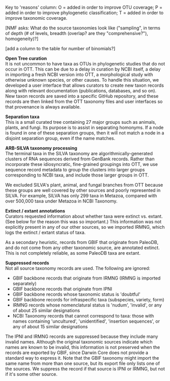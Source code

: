 <!-- follows table -->

Key to 'reasons' column: O = added in order to improve OTU coverage; P
= added in order to improve phylogenetic classification; T = added in
order to improve taxonomic coverage.

[NMF asks: What do the source taxonomies look like ("sampling", in
terms of depth (# of levels, breadth (overlap? are they
"comprehensive?"), homogeneity)?]

[add a column to the table for number of binomials?]

**Open Tree curation**  
It is not uncommon to have taxa as OTUs in
phylogenetic studies that do not occur in OTT.  This can be due to a
delay in curation by NCBI itself, a delay in importing a fresh NCBI
version into OTT, a morphological study with otherwise unknown
species, or other causes.  To handle this situation, we developed
a user interface that allows curators to create new taxon records along with relevant
documentation (publications, databases, and so on).  New taxon records
are saved into a specific GitHub repository, and these records are then
linked from the OTT taxonomy files and user interfaces so that
provenance is always available.

**Separation taxa**  
This is a small curated tree containing 27 major groups such
as animals, plants, and fungi.  Its purpose is to assist
in separating homonyms.  If a node
is found in one of these separation groups, then it will not match a
node in a disjoint separation group, even if the name matches.

**ARB-SILVA taxonomy processing**  
The terminal taxa in the SILVA taxonomy are algorithmically-generated
clusters of RNA sequences derived from GenBank records.  Rather than
incorporate these idiosyncratic, fine-grained groupings into OTT, we
use sequence record metadata to group the clusters into larger groups
corresponding to NCBI taxa, and include those larger groups in OTT.

We excluded SILVA's plant, animal, and fungal branches from OTT
because these groups are well covered by other sources and poorly
represented in SILVA.  For example, SILVA has only 299 taxa in
Metazoa, compared with over 500,000 taxa under Metazoa in NCBI Taxonomy.

**Extinct / extant annotations**  
Curators requested information about whether taxa were extinct
vs. extant.  (See below for the reason this was so important.) This
information was not explicitly present in any of our other sources, so we imported IRMNG,
which logs the extinct / extant status of taxa.

As a secondary heuristic, records from GBIF that originate from
PaleoDB, and do not come from any other taxonomic source, are
annotated extinct.  This is not completely reliable, as some PaleoDB taxa are extant.

**Suppressed records**  
Not all source taxonomy records are used.  The following are ignored:

* GBIF backbone records that originate from IRMNG (IRMNG is imported separately)
* GBIF backbone records that originate from IPNI
* GBIF backbone records whose taxonomic status is 'doubtful'
* GBIF backbone records for infraspecific taxa (subspecies, variety, form)
* IRMNG records whose nomenclatural status is 'nudum', 'invalid', or any of
  about 25 similar designations
* NCBI Taxonomy records that cannot correspond to taxa:
  those with names containing 'uncultured', 'unidentified', 'insertion
  sequences', or any of about 15 similar designations

The IPNI and IRMNG records are suppressed because they include many
invalid names.  Although the original taxonomic sources indicate which
names are known to be invalid, this information is not preserved when
the records are exported by GBIF, since Darwin Core does not provide a
standard way to express it.  Note that the GBIF taxonomy might import
the same name from more than one source, but its export file only
lists one of the sources.  We suppress the record if that source is
IPNI or IRMNG, but not if it's some other source.
